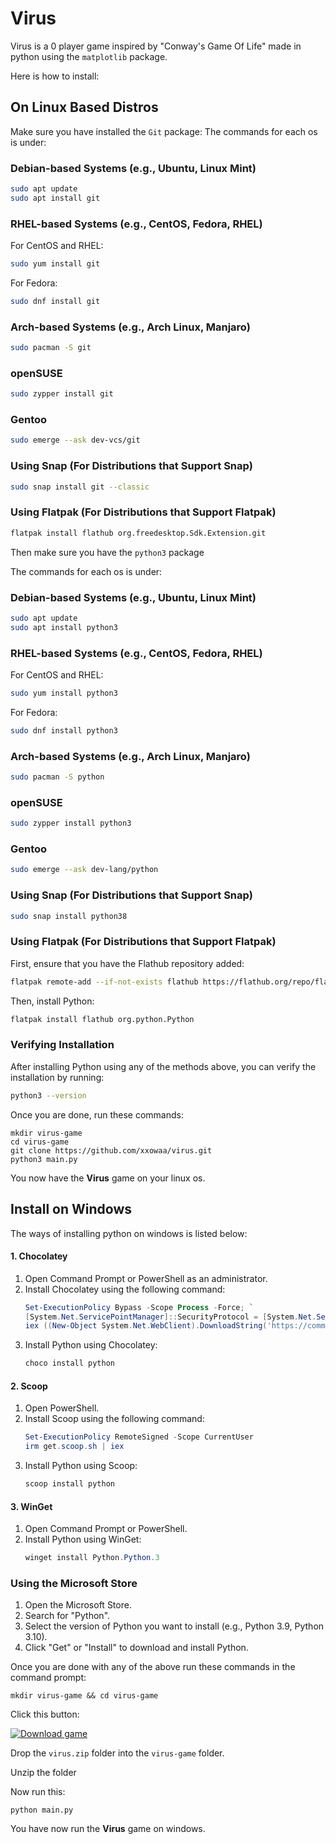# Virus 

Virus is a 0 player game inspired by "Conway's Game Of Life" made in python using the `matplotlib` package.
<P>                                                                    



</P>

Here is how to install:

## On Linux Based Distros
Make sure you have installed the `Git` package:
The commands for each os is under:

### Debian-based Systems (e.g., Ubuntu, Linux Mint)
```bash
sudo apt update
sudo apt install git
```

### RHEL-based Systems (e.g., CentOS, Fedora, RHEL)
For CentOS and RHEL:
```bash
sudo yum install git
```
For Fedora:
```bash
sudo dnf install git
```

### Arch-based Systems (e.g., Arch Linux, Manjaro)
```bash
sudo pacman -S git
```

### openSUSE
```bash
sudo zypper install git
```

### Gentoo
```bash
sudo emerge --ask dev-vcs/git
```

### Using Snap (For Distributions that Support Snap)
```bash
sudo snap install git --classic
```

### Using Flatpak (For Distributions that Support Flatpak)
```bash
flatpak install flathub org.freedesktop.Sdk.Extension.git
```

Then make sure you have the `python3` package

The commands for each os is under:


### Debian-based Systems (e.g., Ubuntu, Linux Mint)
```bash
sudo apt update
sudo apt install python3
```

### RHEL-based Systems (e.g., CentOS, Fedora, RHEL)
For CentOS and RHEL:
```bash
sudo yum install python3
```
For Fedora:
```bash
sudo dnf install python3
```

### Arch-based Systems (e.g., Arch Linux, Manjaro)
```bash
sudo pacman -S python
```

### openSUSE
```bash
sudo zypper install python3
```

### Gentoo
```bash
sudo emerge --ask dev-lang/python
```

### Using Snap (For Distributions that Support Snap)
```bash
sudo snap install python38
```

### Using Flatpak (For Distributions that Support Flatpak)
First, ensure that you have the Flathub repository added:
```bash
flatpak remote-add --if-not-exists flathub https://flathub.org/repo/flathub.flatpakrepo
```
Then, install Python:
```bash
flatpak install flathub org.python.Python
```

### Verifying Installation
After installing Python using any of the methods above, you can verify the installation by running:
```bash
python3 --version
```

Once you are done, run these commands:

```shell
mkdir virus-game
cd virus-game
git clone https://github.com/xxowaa/virus.git
python3 main.py
```

You now have the **Virus** game on your linux os.

## Install on Windows

The ways of installing python on windows is listed below:


#### 1. **Chocolatey**
1. Open Command Prompt or PowerShell as an administrator.
2. Install Chocolatey using the following command:
    ```powershell
    Set-ExecutionPolicy Bypass -Scope Process -Force; `
    [System.Net.ServicePointManager]::SecurityProtocol = [System.Net.ServicePointManager]::SecurityProtocol -bor 3072; `
    iex ((New-Object System.Net.WebClient).DownloadString('https://community.chocolatey.org/install.ps1'))
    ```
3. Install Python using Chocolatey:
    ```powershell
    choco install python
    ```

#### 2. **Scoop**
1. Open PowerShell.
2. Install Scoop using the following command:
    ```powershell
    Set-ExecutionPolicy RemoteSigned -Scope CurrentUser
    irm get.scoop.sh | iex
    ```
3. Install Python using Scoop:
    ```powershell
    scoop install python
    ```

#### 3. **WinGet**
1. Open Command Prompt or PowerShell.
2. Install Python using WinGet:
    ```powershell
    winget install Python.Python.3
    ```

### Using the Microsoft Store
1. Open the Microsoft Store.
2. Search for "Python".
3. Select the version of Python you want to install (e.g., Python 3.9, Python 3.10).
4. Click "Get" or "Install" to download and install Python.

Once you are done with any of the above run these commands in the command prompt:

```batch
mkdir virus-game && cd virus-game
```

Click this button:




[![Download game](https://lelbois.nekoweb.org/download.svg)](https://github.com/xxowaa/virus/raw/main/virus.zip)

Drop the `virus.zip` folder into the `virus-game` folder.

Unzip the folder

Now run this:
```batch
python main.py
```
You have now run the **Virus** game on windows.



